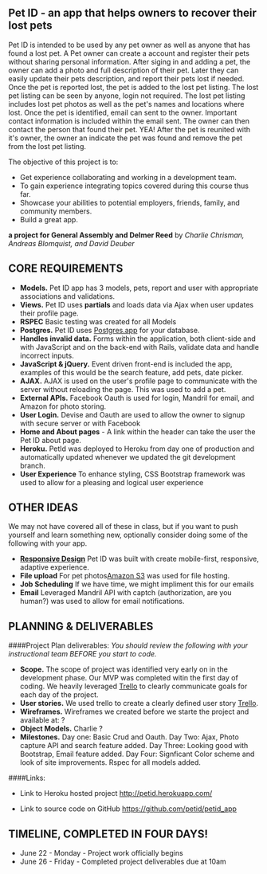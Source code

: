 ## Pet ID - an app that helps owners to recover their lost pets
Pet ID is intended to be used by any pet owner as well as anyone that has found a lost pet. A Pet owner can create a account and register their pets without sharing personal information. After siging in and adding a pet, the owner can add a photo and full description of their pet. Later they can easily update their pets description, and report their pets lost if needed. Once the pet is reported lost, the pet is added to the lost pet listing. The lost pet listing can be seen by anyone, login not required. The lost pet listing includes lost pet photos as well as the pet's names and locations where lost. Once the pet is identified, email can sent to the owner. Important contact information is included within the email sent. The owner can then contact the person that found their pet. YEA! After the pet is reunited with it's owner, the owner an indicate the pet was found and remove the pet from the lost pet listing.

The objective of this project is to:

* Get experience collaborating and working in a development team.
* To gain experience integrating topics covered during this course thus far.
* Showcase your abilities to potential employers, friends, family, and community members.
* Build a great app.

**a project for General Assembly and Delmer Reed**
by *Charlie Chrisman, Andreas Blomquist, and David Deuber*


## CORE REQUIREMENTS
* **Models.** Pet ID app has 3 models, pets, report and user with appropriate associations and validations.
* **Views.** Pet ID uses **partials**  and loads data via Ajax when user updates their profile page.
* **RSPEC** Basic testing was created for all Models 
* **Postgres.** Pet ID uses [Postgres.app](http://postgresapp.com) for your database.
* **Handles invalid data.** Forms within the application, both client-side and with JavaScript and on the back-end with Rails, validate data and handle incorrect inputs. 
* **JavaScript & jQuery.** Event driven front-end is included the app, examples of this would be the search feature, add pets, date picker.
* **AJAX.** AJAX is used on the user's profile page to communicate with the server without reloading the page. This was used to add a pet. 
* **External APIs.** Facebook Oauth is used for login, Mandril for email, and Amazon for photo storing.
* **User Login.** Devise and Oauth are used to allow the owner to signup with secure server or with Facebook
* **Home and About pages** - A link within the header can take the user the Pet ID about page. 
* **Heroku.** PetId was deployed to Heroku from day one of production and automatically updated whenever we updated the git development branch.
* **User Experience** To enhance styling, CSS Bootstrap framework was used to allow for a pleasing and logical user experience



## OTHER IDEAS
We may not have covered all of these in class, but if you want to push yourself and learn something new, optionally consider doing some of the following with your app.

* **[Responsive Design](http://en.wikipedia.org/wiki/Responsive_web_design)** Pet ID was built with create mobile-first, responsive, adaptive experience. 
* **File upload** For pet photos[Amazon S3](http://aws.amazon.com/s3/) was used for file hosting.
* **Job Scheduling** If we have time, we might impliment this for our emails
* **Email** Leveraged Mandril API with captch (authorization, are you human?) was used to allow for email notifications.

## PLANNING & DELIVERABLES


####Project Plan deliverables:
*You should review the following with your instructional team BEFORE you start to code.*


* **Scope.** The scope of project was identified very early on in the development phase. Our MVP was completed witin the first day of coding. We heavily leveraged [Trello](https://trello.com) to clearly communicate goals for each day of the project. 
* **User stories.** We used trello to create a clearly defined user story [Trello](https://trello.com).
* **Wireframes.** Wireframes we created before we starte the project and available at: ?
* **Object Models.** Charlie ? 
* **Milestones.** Day one: Basic Crud and Oauth. Day Two: Ajax, Photo capture API and search feature added. Day Three: Looking good with Bootstrap, Email feature added. Day Four: Signficant Color scheme and look of site improvements. Rspec for all models added. 


####Links:

* Link to Heroku hosted project
http://petid.herokuapp.com/

* Link to source code on GitHub
https://github.com/petid/petid_app
 

## TIMELINE, COMPLETED IN FOUR DAYS!

* June 22 -  Monday - Project work officially begins
* June 26 - Friday - Completed project deliverables due at 10am

